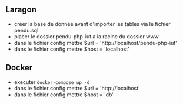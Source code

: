 ## Laragon
- créer la base de donnée avant d'importer les tables via le fichier pendu.sql
- placer le dossier pendu-php-iut a la racine du dossier www
- dans le fichier config mettre $url = 'http://localhost/pendu-php-iut'
- dans le fichier config mettre $host = 'localhost'

## Docker
- executer `docker-compose up -d`
- dans le fichier config mettre $url = 'http://localhost'
- dans le fichier config mettre $host = 'db'